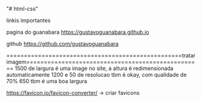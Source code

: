 "# html-css" 

linkis importantes 

pagina do guanabara
https://gustavoguanabara.github.io


github
https://github.com/gustavoguanabara


 ==================================================tratar imagem==================================================
 1500 de largura é uma image no site, a altura é redimensionada automaticamente
 1200 e 50 de resolucao tbm é okay, com qualidade de 70% 
 650 tbm é uma boa largura


https://favicon.io/favicon-converter/ -> criar favicons